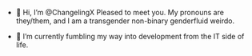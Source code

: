 - 👋 Hi, I’m @ChangelingX
Pleased to meet you. My pronouns are they/them, and I am a transgender non-binary genderfluid weirdo.

- 🌱 I’m currently fumbling my way into development from the IT side of life.
